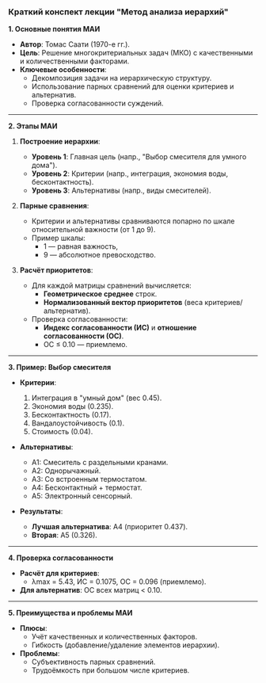 ### **Краткий конспект лекции "Метод анализа иерархий"**

**1. Основные понятия МАИ**  
- **Автор**: Томас Саати (1970-е гг.).  
- **Цель**: Решение многокритериальных задач (МКО) с качественными и количественными факторами.  
- **Ключевые особенности**:  
  - Декомпозиция задачи на иерархическую структуру.  
  - Использование парных сравнений для оценки критериев и альтернатив.  
  - Проверка согласованности суждений.  

---

**2. Этапы МАИ**  
  1. **Построение иерархии**:  
     - **Уровень 1**: Главная цель (напр., "Выбор смесителя для умного дома").  
     - **Уровень 2**: Критерии (напр., интеграция, экономия воды, бесконтактность).  
     - **Уровень 3**: Альтернативы (напр., виды смесителей).  

  2. **Парные сравнения**:  
     - Критерии и альтернативы сравниваются попарно по шкале относительной важности (от 1 до 9).  
     - Пример шкалы:  
       - 1 — равная важность,  
       - 9 — абсолютное превосходство.  

  3. **Расчёт приоритетов**:  
     - Для каждой матрицы сравнений вычисляется:  
       - **Геометрическое среднее** строк.  
       - **Нормализованный вектор приоритетов** (веса критериев/альтернатив).  
     - Проверка согласованности:  
       - **Индекс согласованности (ИС)** и **отношение согласованности (ОС)**.  
       - ОС ≤ 0.10 — приемлемо.  

---

**3. Пример: Выбор смесителя**  
  - **Критерии**:  
    1. Интеграция в "умный дом" (вес 0.45).  
    2. Экономия воды (0.235).  
    3. Бесконтактность (0.17).  
    4. Вандалоустойчивость (0.1).  
    5. Стоимость (0.04).  

  - **Альтернативы**:  
    - A1: Смеситель с раздельными кранами.  
    - A2: Однорычажный.  
    - A3: Со встроенным термостатом.  
    - A4: Бесконтактный + термостат.  
    - A5: Электронный сенсорный.  

  - **Результаты**:  
    - **Лучшая альтернатива**: A4 (приоритет 0.437).  
    - **Вторая**: A5 (0.326).  

---

**4. Проверка согласованности**  
  - **Расчёт для критериев**:  
    - λmax = 5.43, ИС = 0.1075, ОС = 0.096 (приемлемо).  
  - **Для альтернатив**: ОС всех матриц < 0.10.  

---

**5. Преимущества и проблемы МАИ**  
  - **Плюсы**:  
    - Учёт качественных и количественных факторов.  
    - Гибкость (добавление/удаление элементов иерархии).  
  - **Проблемы**:  
    - Субъективность парных сравнений.  
    - Трудоёмкость при большом числе критериев.
